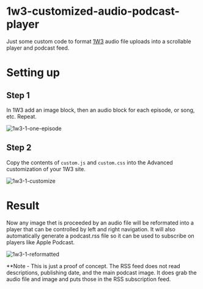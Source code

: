 # 1w3-customized-audio-podcast-player

Just some custom code to format [1W3](https://1w3.io) audio file uploads into a scrollable player and podcast feed.

# Setting up

## Step 1

In 1W3 add an image block, then an audio block for each episode, or song, etc. Repeat.

![1w3-1-one-episode](https://github.com/zadok7/1w3-customized-audio-podcast-player/assets/88821511/7fa00bf1-6034-4f24-b847-1614f4396d96)

## Step 2

Copy the contents of `custom.js` and `custom.css` into the Advanced customization of your 1W3 site.

![1w3-1-customize](https://github.com/zadok7/1w3-customized-audio-podcast-player/assets/88821511/5d92a6bc-f256-45be-830a-5da9c5c37432)

# Result

Now any image thet is proceeded by an audio file will be reformated into a player that can be controlled by left and right navigation. It will also automatically generate a podcast.rss file so it can be used to subscribe on players like Apple Podcast.

![1w3-1-reformatted](https://github.com/zadok7/1w3-customized-audio-podcast-player/assets/88821511/1e8b3e64-fb6f-49c3-9605-59ada9a85647)

**Note - This is just a proof of concept. The RSS feed does not read descriptions, publishing date, and the main podcast image. It does grab the audio file and image and puts those in the RSS subscription feed.
